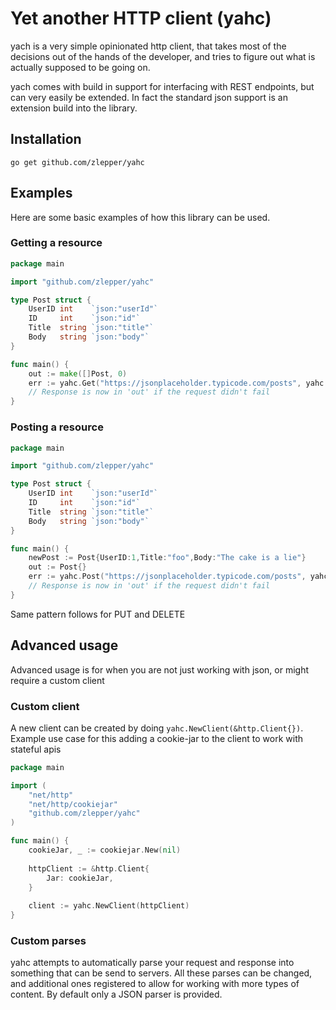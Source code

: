 # Yet another HTTP client (yahc)

yach is a very simple opinionated http client, that takes most of the decisions 
out of the hands of the developer, and tries to figure out what is actually 
supposed to be going on. 

yach comes with build in support for interfacing with REST endpoints, but can 
very easily be extended. In fact the standard json support is an extension 
build into the library. 

## Installation

```
go get github.com/zlepper/yahc
```

## Examples
Here are some basic examples of how this library can be used. 

### Getting a resource
```go
package main

import "github.com/zlepper/yahc"

type Post struct {
	UserID int    `json:"userId"`
	ID     int    `json:"id"`
	Title  string `json:"title"`
	Body   string `json:"body"`
}

func main() {
	out := make([]Post, 0)
	err := yahc.Get("https://jsonplaceholder.typicode.com/posts", yahc.NoOptions, &out)
	// Response is now in 'out' if the request didn't fail
}
```

### Posting a resource
```go
package main

import "github.com/zlepper/yahc"

type Post struct {
	UserID int    `json:"userId"`
	ID     int    `json:"id"`
	Title  string `json:"title"`
	Body   string `json:"body"`
}

func main() {
	newPost := Post{UserID:1,Title:"foo",Body:"The cake is a lie"}
	out := Post{}
	err := yahc.Post("https://jsonplaceholder.typicode.com/posts", yahc.NoOptions, newPost, &out)
	// Response is now in 'out' if the request didn't fail
}
```

Same pattern follows for PUT and DELETE

## Advanced usage
Advanced usage is for when you are not just working with json, or might require a custom client

### Custom client
A new client can be created by doing `yahc.NewClient(&http.Client{})`. 
Example use case for this adding a cookie-jar to the client to work
with stateful apis

```go
package main

import (
    "net/http"
    "net/http/cookiejar"
    "github.com/zlepper/yahc"
)

func main() {
    cookieJar, _ := cookiejar.New(nil)
    
    httpClient := &http.Client{
        Jar: cookieJar,
    }
    
    client := yahc.NewClient(httpClient)
}
```

### Custom parses
yahc attempts to automatically parse your request and response into 
something that can be send to servers. All these parses can be changed, 
and additional ones registered to allow for working with more types of
content. By default only a JSON parser is provided.
